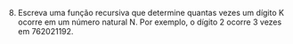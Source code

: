 8. Escreva uma função recursiva que determine quantas vezes um dígito K ocorre em um
   número natural N. Por exemplo, o dígito 2 ocorre 3 vezes em 762021192.
